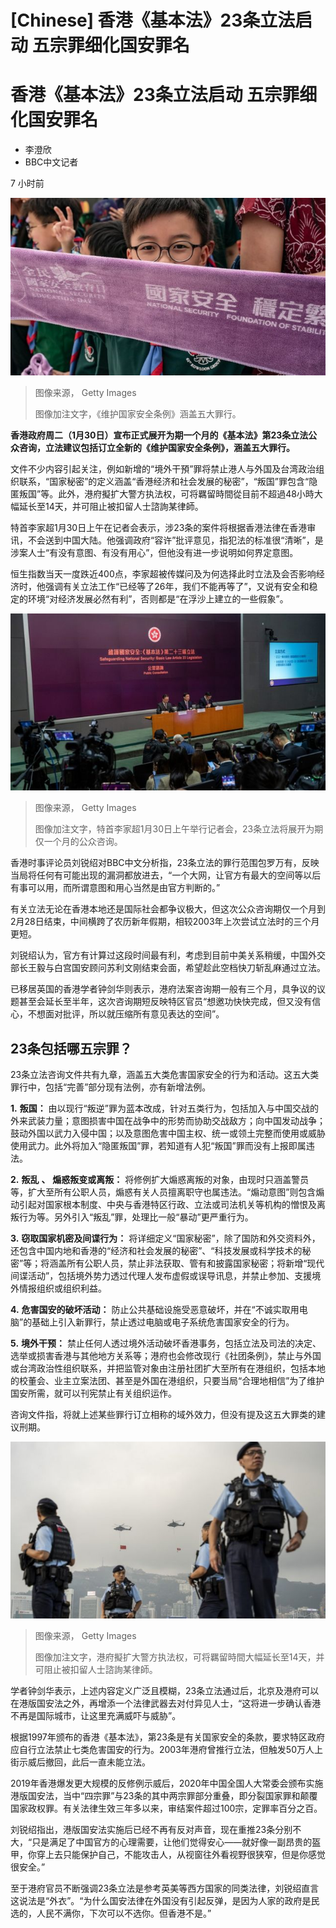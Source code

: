 # [Chinese] 香港《基本法》23条立法启动 五宗罪细化国安罪名

#  香港《基本法》23条立法启动 五宗罪细化国安罪名

  * 李澄欣 
  * BBC中文记者 

7 小时前

![《维护国家安全条例》涵盖五大罪行](_132502656_gettyimages-1482364106-1.jpg)

> 图像来源，  Getty Images
>
> 图像加注文字，《维护国家安全条例》涵盖五大罪行。

**香港政府周二（1月30日）宣布正式展开为期一个月的《基本法》第23条立法公众咨询，立法建议包括订立全新的《维护国家安全条例》，涵盖五大罪行。**

文件不少内容引起关注，例如新增的“境外干預”罪将禁止港人与外国及台湾政治组织联系，“国家秘密”的定义涵盖“香港经济和社会发展的秘密”，“叛国”罪包含“隐匿叛国”等。此外，港府擬扩大警方执法权，可将羈留時間從目前不超過48小時大幅延长至14天，并可阻止被扣留人士諮詢某律師。

特首李家超1月30日上午在记者会表示，涉23条的案件将根据香港法律在香港审讯，不会送到中国大陆。他强调政府“容许”批评意见，指犯法的标准很“清晰”，是涉案人士“有没有意图、有没有用心”，但他没有进一步说明如何界定意图。

恒生指数当天一度跌近400点，李家超被传媒问及为何选择此时立法及会否影响经济时，他强调有关立法工作“已经等了26年，我们不能再等了”，又说有安全和稳定的环境“对经济发展必然有利”，否则都是“在浮沙上建立的一些假象”。

![特首李家超1月30日上午举行记者会](_132502659_gettyimages-1963649660.jpg)

> 图像来源，  Getty Images
>
> 图像加注文字，特首李家超1月30日上午举行记者会，23条立法将展开为期仅一个月的公众咨询。

香港时事评论员刘锐绍对BBC中文分析指，23条立法的罪行范围包罗万有，反映当局将任何有可能出现的漏洞都放进去，“一个大网，让官方有最大的空间等以后有事可以用，而所谓意图和用心当然是由官方判断的。”

有关立法无论在香港本地还是国际社会都争议极大，但这次公众咨询期仅一个月到2月28日结束，中间横跨了农历新年假期，相较2003年上次尝试立法时的三个月更短。

刘锐绍认为，官方有计算过这段时间最有利，考虑到目前中美关系稍缓，中国外交部长王毅与白宫国安顾问苏利文刚结束会面，希望趁此空档快刀斩乱麻通过立法。

已移居英国的香港学者钟剑华则表示，港府法案咨询期一般有三个月，具争议的议题甚至会延长至半年，这次咨询期短反映特区官员“想邀功快快完成，但又没有信心，不想面对批评，所以就压缩所有意见表达的空间”。

##  23条包括哪五宗罪？

23条立法咨询文件共有九章，涵盖五大类危害国家安全的行为和活动。这五大类罪行中，包括“完善”部分现有法例，亦有新增法例。

**1.** **叛国：** 由以现行“叛逆”罪为蓝本改成，针对五类行为，包括加入与中国交战的外来武装力量；意图损害中国在战争中的形势而协助交战敌方；向中国发动战争；鼓动外国以武力入侵中国；以及意图危害中国主权、统一或领土完整而使用或威胁使用武力。此外将加入“隐匿叛国”罪，若知道有人犯“叛国”罪而没有上报即属违法。

**2.** **叛乱** **、** **煽惑叛变或离叛：** 将修例扩大煽惑离叛的对象，由现时只涵盖警员等，扩大至所有公职人员，煽惑有关人员擅离职守也属违法。“煽动意图”则包含煽动引起对国家根本制度、中央与香港特区行政、立法或司法机关等机构的憎恨及离叛行为等。另外引入“叛乱”罪，处理比一般“暴动”更严重行为。

**3.** **窃取国家机密及间谍行为：** 将详细定义“国家秘密”，除了国防和外交资料外，还包含中国内地和香港的“经济和社会发展的秘密”、“科技发展或科学技术的秘密”等；将涵盖所有公职人员，禁止非法获取、管有和披露国家秘密；将新增“现代间谍活动”，包括境外势力透过代理人发布虚假或误导讯息，并禁止参加、支援境外情报组织或组织利益。

**4.** **危害国安的破坏活动：** 防止公共基础设施受恶意破坏，并在“不诚实取用电脑”的基础上引入新罪行，禁止透过电脑或电子系统危害国家安全的行为。

**5.** **境外干预：** 禁止任何人透过境外活动破坏香港事务，包括立法及司法的决定、选举或损害香港与其他地方关系等；港府也会修改现行《社团条例》，禁止与外国或台湾政治性组织联系，并把监管对象由注册社团扩大至所有在港组织，包括本地的校董会、业主立案法团、甚至是外国在港组织，只要当局“合理地相信”为了维护国安所需，就可以刊宪禁止有关组织运作。

咨询文件指，将就上述某些罪行订立相称的域外效力，但没有提及这五大罪类的建议刑期。

![港府擬扩大警方执法权，可将羈留時間大幅延长至14天，并可阻止被扣留人士諮詢某律師。](_132502662_gettyimages-1700454943.jpg)

> 图像来源，  Getty Images
>
> 图像加注文字，港府擬扩大警方执法权，可将羈留時間大幅延长至14天，并可阻止被扣留人士諮詢某律師。

学者钟剑华表示，上述内容定义广泛且模糊，23条立法通过后，北京及港府可以在港版国安法之外，再增添一个法律武器去对付异见人士，“这将进一步确认香港不再是国际城市，让这里充满威吓与威胁”。

根据1997年颁布的香港《基本法》，第23条是有关国家安全的条款，要求特区政府应自行立法禁止七类危害国安的行为。2003年港府曾推行立法，但触发50万人上街示威后撤回，此后一直未能立法。

2019年香港爆发更大规模的反修例示威后，2020年中国全国人大常委会颁布实施港版国安法，当中“四宗罪”与23条的其中两宗罪部分重叠，即分裂国家罪和颠覆国家政权罪。有关法律生效三年多以来，审结案件超过100宗，定罪率百分之百。

刘锐绍指出，港版国安法实施后已经不再有反对声音，现在重推23条分别不大，“只是满足了中国官方的心理需要，让他们觉得安心——就好像一副昂贵的盔甲，你穿上去只能保护自己，不能攻击人，从视窗往外看视野很狭窄，但是你感觉很安全。”

至于港府官员不断强调23条立法是参考英美等西方国家的同类法律，刘锐绍直言这说法是“外衣”。“为什么国安法律在外国没有引起反弹，是因为人家的政府是民选的，人民不满你，下次可以不选你。但香港不是。”


